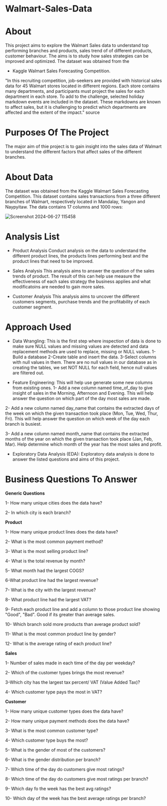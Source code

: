 # Walmart-Sales-Data
# About

This project aims to explore the Walmart Sales data to understand top performing branches and products, sales trend of of different products, customer behaviour. The aims is to study how sales strategies can be improved and optimized. The dataset was obtained from the 

* Kaggle Walmart Sales Forecasting Competition.

"In this recruiting competition, job-seekers are provided with historical sales data for 45 Walmart stores located in different regions. Each store contains many departments, and participants must project the sales for each department in each store. To add to the challenge, selected holiday markdown events are included in the dataset. These markdowns are known to affect sales, but it is challenging to predict which departments are affected and the extent of the impact." source

# Purposes Of The Project

The major aim of thie project is to gain insight into the sales data of Walmart to understand the different factors that affect sales of the different branches.

# About Data

The dataset was obtained from the Kaggle Walmart Sales Forecasting Competition. This dataset contains sales transactions from a three different branches of Walmart, respectively located in Mandalay, Yangon and Naypyitaw. The data contains 17 columns and 1000 rows:

![Screenshot 2024-06-27 115458](https://github.com/Hemaanil/Walmart-Sales-Data/assets/165702332/47a61deb-0f92-4513-8722-d666ca029a91)

# Analysis List

* Product Analysis
Conduct analysis on the data to understand the different product lines, the products lines performing best and the product lines that need to be improved.

* Sales Analysis
This analysis aims to answer the question of the sales trends of product. The result of this can help use measure the effectiveness of each sales strategy the business applies and what modificatoins are needed to gain more sales.

* Customer Analysis
This analysis aims to uncover the different customers segments, purchase trends and the profitability of each customer segment.

# Approach Used

* Data Wrangling: This is the first step where inspection of data is done to make sure NULL values and missing values are detected and data replacement methods are used to replace, missing or NULL values.
1-Build a database
2-Create table and insert the data.
3-Select columns with null values in them. There are no null values in our database as in creating the tables, we set NOT NULL for each field, hence null values are filtered out.

* Feature Engineering: This will help use generate some new columns from existing ones.
1- Add a new column named time_of_day to give insight of sales in the Morning, Afternoon and Evening. This will help answer the question on which part of the day most sales are made.

2- Add a new column named day_name that contains the extracted days of the week on which the given transaction took place (Mon, Tue, Wed, Thur, Fri). This will help answer the question on which week of the day each branch is busiest.

3- Add a new column named month_name that contains the extracted months of the year on which the given transaction took place (Jan, Feb, Mar). Help determine which month of the year has the most sales and profit.

* Exploratory Data Analysis (EDA): Exploratory data analysis is done to answer the listed questions and aims of this project.



# Business Questions To Answer

**Generic Questions**

1- How many unique cities does the data have?

2- In which city is each branch?

**Product**

1- How many unique product lines does the data have?

2- What is the most common payment method?

3- What is the most selling product line?

4- What is the total revenue by month?

5- What month had the largest COGS?

6-What product line had the largest revenue?

7- What is the city with the largest revenue?

8- What product line had the largest VAT?

9- Fetch each product line and add a column to those product line showing "Good", "Bad". Good if its greater than average sales.

10- Which branch sold more products than average product sold?

11- What is the most common product line by gender?

12- What is the average rating of each product line?

**Sales**

1- Number of sales made in each time of the day per weekday?

2- Which of the customer types brings the most revenue?

3-Which city has the largest tax percent/ VAT (Value Added Tax)?

4- Which customer type pays the most in VAT?

**Customer**

1- How many unique customer types does the data have?

2- How many unique payment methods does the data have?

3- What is the most common customer type?

4- Which customer type buys the most?

5- What is the gender of most of the customers?

6- What is the gender distribution per branch?

7- Which time of the day do customers give most ratings?

8- Which time of the day do customers give most ratings per branch?

9- Which day fo the week has the best avg ratings?

10- Which day of the week has the best average ratings per branch?
